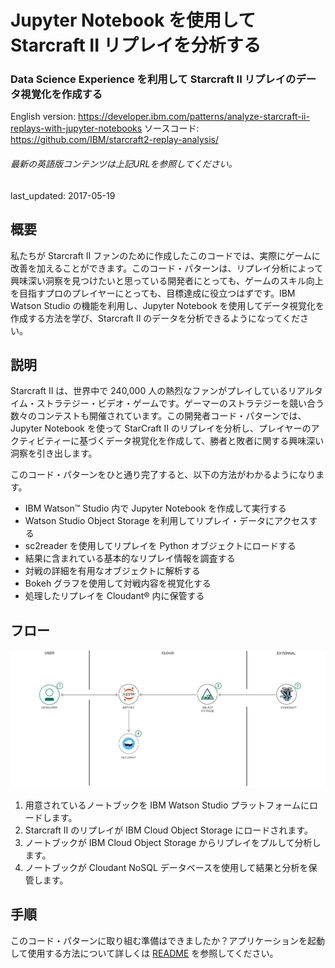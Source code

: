 # Jupyter Notebook を使用して Starcraft II リプレイを分析する

### Data Science Experience を利用して Starcraft II リプレイのデータ視覚化を作成する

English version: https://developer.ibm.com/patterns/analyze-starcraft-ii-replays-with-jupyter-notebooks
ソースコード: https://github.com/IBM/starcraft2-replay-analysis/

###### 最新の英語版コンテンツは上記URLを参照してください。
last_updated: 2017-05-19

 
## 概要

私たちが Starcraft II ファンのために作成したこのコードでは、実際にゲームに改善を加えることができます。このコード・パターンは、リプレイ分析によって興味深い洞察を見つけたいと思っている開発者にとっても、ゲームのスキル向上を目指すプロのプレイヤーにとっても、目標達成に役立つはずです。IBM Watson Studio の機能を利用し、Jupyter Notebook を使用してデータ視覚化を作成する方法を学び、Starcraft II のデータを分析できるようになってください。

## 説明

Starcraft II は、世界中で 240,000 人の熱烈なファンがプレイしているリアルタイム・ストラテジー・ビデオ・ゲームです。ゲーマーのストラテジーを競い合う数々のコンテストも開催されています。この開発者コード・パターンでは、Jupyter Notebook を使って StarCraft II のリプレイを分析し、プレイヤーのアクティビティーに基づくデータ視覚化を作成して、勝者と敗者に関する興味深い洞察を引き出します。

このコード・パターンをひと通り完了すると、以下の方法がわかるようになります。

* IBM Watson&trade; Studio 内で Jupyter Notebook を作成して実行する
* Watson Studio Object Storage を利用してリプレイ・データにアクセスする
* sc2reader を使用してリプレイを Python オブジェクトにロードする
* 結果に含まれている基本的なリプレイ情報を調査する
* 対戦の詳細を有用なオブジェクトに解析する
* Bokeh グラフを使用して対戦内容を視覚化する
* 処理したリプレイを Cloudant&reg; 内に保管する


## フロー

![フロー](./images/Starcraft-Journey.png)

1. 用意されているノートブックを IBM Watson Studio プラットフォームにロードします。
2. Starcraft II のリプレイが IBM Cloud Object Storage にロードされます。
3. ノートブックが IBM Cloud Object Storage からリプレイをプルして分析します。
4. ノートブックが Cloudant NoSQL データベースを使用して結果と分析を保管します。

## 手順

このコード・パターンに取り組む準備はできましたか？アプリケーションを起動して使用する方法について詳しくは [README](https://github.com/IBM/starcraft2-replay-analysis/blob/master/README.md) を参照してください。
